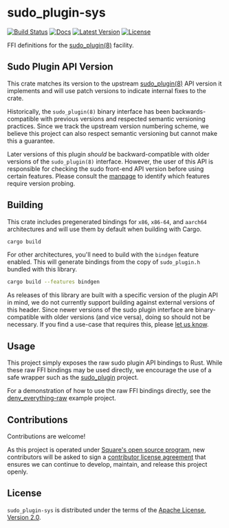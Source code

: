 # sudo_plugin-sys

[![Build Status](https://github.com/square/sudo_pair/actions/workflows/rust.yml/badge.svg?branch=master)][badge-build]
[![Docs](https://img.shields.io/docsrs/sudo_plugin-sys)][badge-docs]
[![Latest Version](https://img.shields.io/crates/v/sudo_plugin-sys.svg)][badge-crate]
[![License](https://img.shields.io/github/license/square/sudo_pair.svg)][license]

FFI definitions for the [sudo_plugin(8)][sudo_plugin_man] facility.

## Sudo Plugin API Version

This crate matches its version to the upstream [sudo_plugin(8)][sudo_plugin_man]
API version it implements and will use patch versions to indicate internal fixes
to the crate.

Historically, the `sudo_plugin(8)` binary interface has been
backwards-compatible with previous versions and respected semantic versioning
practices. Since we track the upstream version numbering scheme, we believe this
project can also respect semantic versioning but cannot make this a guarantee.

Later versions of this plugin *should* be backward-compatible with older
versions of the `sudo_plugin(8)` interface. However, the user of this API is
responsible for checking the sudo front-end API version before using certain
features. Please consult the [manpage][sudo_plugin_man] to identify which
features require version probing.

## Building

This crate includes pregenerated bindings for `x86`, `x86-64`, and `aarch64`
architectures and will use them by default when building with Cargo.

```sh
cargo build
```

For other architectures, you'll need to build with the `bindgen` feature
enabled. This will generate bindings from the copy of `sudo_plugin.h` bundled
with this library.

```sh
cargo build --features bindgen
```

As releases of this library are built with a specific version of the plugin API
in mind, we do not currently support building against external versions of this
header. Since newer versions of the sudo plugin interface are binary-compatible
with older versions (and vice versa), doing so should not be necessary. If you
find a use-case that requires this, please [let us know][new-issue].

## Usage

This project simply exposes the raw sudo plugin API bindings to Rust. While
these raw FFI bindings may be used directly, we encourage the use of a safe
wrapper such as the [sudo_plugin] project.

For a demonstration of how to use the raw FFI bindings directly, see the
[deny_everything-raw] example project.

## Contributions

Contributions are welcome!

As this project is operated under [Square's open source program][square-open-source],
new contributors will be asked to sign a [contributor license agreement][square-cla]
that ensures we can continue to develop, maintain, and release this project
openly.

## License

`sudo_plugin-sys` is distributed under the terms of the [Apache License, Version
2.0][license].

[badge-build]:         https://github.com/square/sudo_pair/actions/workflows/rust.yml
[badge-docs]:          https://docs.rs/sudo_plugin-sys
[badge-crate]:         https://crates.io/crates/sudo_plugin-sys
[license]:             https://github.com/square/sudo_pair/blob/master/LICENSE-APACHE
[new-issue]:           https://github.com/square/sudo_pair/issues/new
[deny_everything-raw]: ../examples/deny_everything-raw/
[sudo_plugin]:         ../sudo_plugin/README.md
[square-cla]:          https://cla-assistant.io/square/sudo_pair
[square-open-source]:  https://square.github.io/
[sudo_plugin_man]:     https://www.sudo.ws/man/sudo_plugin.man.html

